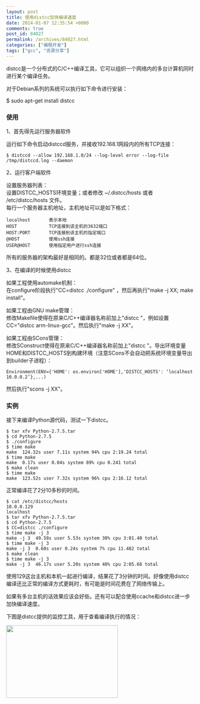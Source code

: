 ```yaml
---
layout: post
title: 使用distcc加快编译速度
date: 2014-01-07 12:35:54 +0000
comments: true
post_id: 84027
permalink: /archives/84027.html
categories: ["编程开发"]
tags: ["gcc", "资源分享"]
---
```


<p>distcc是一个分布式的C/C++编译工具，它可以组织一个网络内的多台计算机同时进行某个编译任务。</p>
<p>对于Debian系列的系统可以执行如下命令进行安装：</p>
<p>$ sudo apt-get install distcc</p>
<h3>使用</h3>
<p>1、首先得先运行服务器软件</p>
<p>运行如下命令启动distccd服务，并接收192.168.1网段内的所有TCP连接：</p>
<pre><code>$ distccd --allow 192.168.1.0/24 --log-level error --log-file /tmp/distccd.log --daemon
</code></pre>
<p>2、运行客户端软件</p>
<p>设置服务器列表：<br>
设置DISTCC_HOSTS环境变量；或者修改 ~/.distcc/hosts 或者 /etc/distcc/hosts 文件。<br>
每行一个服务器主机地址，主机地址可以是如下格式：  </p>
<pre><code>localhost       表示本地
HOST            TCP连接到该主机的3632端口
HOST:PORT       TCP连接到该主机的指定端口
@HOST           使用ssh连接
USER@HOST       使用指定用户进行ssh连接
</code></pre>
<p>所有的服务器的架构最好是相同的。都是32位或者都是64位。  </p>
<p>3、在编译的时候使用distcc</p>
<p>如果工程使用automake机制：<br>
在configure阶段执行"CC=distcc ./configure" ，然后再执行"make -j XX; make install"。</p>
<p>如果工程由GNU make管理：<br>
修改Makefile使得在原来C/C++编译器名称前加上"distcc "，例如设置CC="distcc arm-linux-gcc"。然后执行"make -j XX"。</p>
<p>如果工程由SCons管理：<br>
修改SConstruct使得在原来C/C++编译器名称前加上"distcc "。导出环境变量HOME和DISTCC_HOSTS到构建环境（注意SCons不会自动把系统环境变量导出到builder子进程）：</p>
<pre><code>Environment(ENV={'HOME': os.environ['HOME'],'DISTCC_HOSTS': ‘localhost 10.0.0.2’},...)
</code></pre>
<p>然后执行"scons -j XX"。</p>
<h3>实例</h3>
<p>接下来编译Python源代码，测试一下distcc。</p>
<pre><code>$ tar xfv Python-2.7.5.tar
$ cd Python-2.7.5
$ ./configure
$ time make
make  124.32s user 7.11s system 94% cpu 2:19.24 total
$ time make
make  0.17s user 0.04s system 89% cpu 0.241 total
$ make clean
$ time make
make  123.52s user 7.32s system 96% cpu 2:16.12 total
</code></pre>
<p>正常编译花了2分10多秒的时间。</p>
<pre><code>$ cat /etc/distcc/hosts
10.0.0.129
localhost
$ tar xfv Python-2.7.5.tar
$ cd Python-2.7.5
$ CC=distcc ./configure
$ time make -j 3
make -j 3  49.58s user 5.53s system 30% cpu 3:01.40 total
$ time make -j 3
make -j 3  0.60s user 0.24s system 7% cpu 11.482 total
$ make clean
$ time make -j 3
make -j 3  46.17s user 5.20s system 40% cpu 2:05.66 total
</code></pre>
<p>使用129这台主机和本机一起进行编译，结果花了3分钟的时间。好像使用distcc编译还比正常的编译方式更耗时，有可能是时间花费在了网络传输上。</p>
<p>如果有多台主机的话效果应该会好些。还有可以配合使用ccache和distcc进一步加快编译速度。</p>
<p>下图是distcc提供的监控工具，用于查看编译执行的情况：</p>
<a href="http://www.xefan.com/wp-content/uploads/2014/01/distcc-Monitor.png"><img src="http://www.xefan.com/wp-content/uploads/2014/01/distcc-Monitor-300x194.png" alt="" title="distcc Monitor" width="300" height="194" class="aligncenter size-medium wp-image-84028" /></a>
